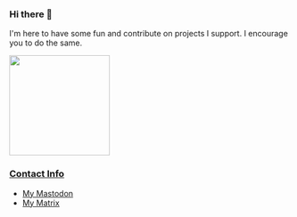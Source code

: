 ### Hi there 👋

I'm here to have some fun and contribute on projects I support. I encourage you to do the same.

<div>
  <a href="https://github.com/jahway603">
  <img height="180em" src="https://github-readme-stats.vercel.app/api?username=jahway603&show_icons=true&theme=dark&include_all_commits=true&count_private=true"/>
  <!--- <img height="180em" src="https://github-readme-stats.vercel.app/api/top-langs/?username=jahway603&layout=compact&langs_count=16&theme=dark"/> -->
</div>

### Contact Info

- [My Mastodon](https://social.linux.pizza/@jahway603)
- [My Matrix](https://matrix.to/#/@jahway603:meowchat.xyz)

[comment]: <> (TODO - look at adding the snake animation as seen on https://github.com/jessicaetiene)
